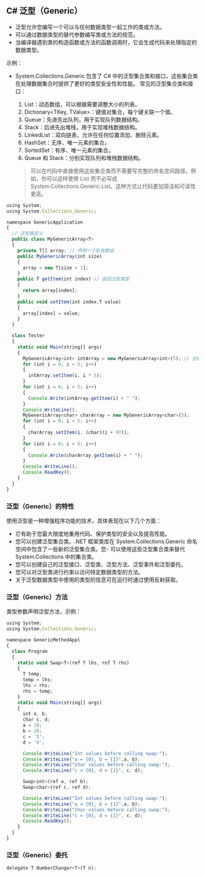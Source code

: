 ## C# 泛型（Generic）

- 泛型允许您编写一个可以与任何数据类型一起工作的类或方法。
- 可以通过数据类型的替代参数编写类或方法的规范。
- 当编译器遇到类的构造函数或方法的函数调用时，它会生成代码来处理指定的数据类型。

示例：

- System.Collections.Generic 包含了 C# 中的泛型集合类和接口，这些集合类在处理数据集合时提供了更好的类型安全性和性能。
  常见的泛型集合类和接口：

  1. List<T>：动态数组，可以根据需要调整大小的列表。
  2. Dictionary<TKey, TValue>：键值对集合，每个键关联一个值。
  3. Queue<T>：先进先出队列，用于实现队列数据结构。
  4. Stack<T>：后进先出堆栈，用于实现堆栈数据结构。
  5. LinkedList<T>：双向链表，允许在任何位置添加、删除元素。
  6. HashSet<T>：无序、唯一元素的集合。
  7. SortedSet<T>：有序、唯一元素的集合。
  8. Queue<T> 和 Stack<T>：分别实现队列和堆栈数据结构。

  > 可以在代码中直接使用这些集合类而不需要写完整的命名空间路径。例如，你可以这样使用 List<int> 而不必写成 System.Collections.Generic.List<int>。这种方式让代码更加简洁和可读性更高。

```javascript
using System;
using System.Collections.Generic;

namespace GenericApplication
{
  // 泛型类定义
  public class MyGenericArray<T>
  {
    private T[] array; // 声明一个私有数组
    public MyGenericArray(int size)
    {
      array = new T[size + 1];
    }
    public T getItem(int index) // 返回泛型类型
    {
      return array[index];
    }
    public void setItem(int index,T value)
    {
      array[index] = value;
    }
  }

  class Tester
  {
    static void Main(string[] args)
    {
      MyGenericArray<int> intArray = new MyGenericArray<int>(5); // 创建一个存储整数的泛型数组实例
      for (int i = 0; i < 5; i++)
      {
        intArray.setItem(i, i * 5);
      }
      for (int i = 0; i < 5; i++)
      {
        Console.Write(intArray.getItem(i) + " ");
      }
      Console.WriteLine();
      MyGenericArray<char> charArray = new MyGenericArray<char>(5);
      for (int i = 0; i < 5; i++)
      {
        charArray.setItem(i, (char)(i + 97));
      }
      for (int i = 0; i < 5; i++)
      {
        Console.Write(charArray.getItem(i) + " ");
      }
      Console.WriteLine();
      Console.ReadKey();
    }
  }
}
```

### 泛型（Generic）的特性

使用泛型是一种增强程序功能的技术，具体表现在以下几个方面：

- 它有助于您最大限度地重用代码、保护类型的安全以及提高性能。
- 您可以创建泛型集合类。.NET 框架类库在 System.Collections.Generic 命名空间中包含了一些新的泛型集合类。您- 可以使用这些泛型集合类来替代 System.Collections 中的集合类。
- 您可以创建自己的泛型接口、泛型类、泛型方法、泛型事件和泛型委托。
- 您可以对泛型类进行约束以访问特定数据类型的方法。
- 关于泛型数据类型中使用的类型的信息可在运行时通过使用反射获取。

### 泛型（Generic）方法

类型参数声明泛型方法，示例：

```javascript
using System;
using System.Collections.Generic;

namespace GenericMethodAppl
{
  class Program
  {
    static void Swap<T>(ref T lhs, ref T rhs)
    {
      T temp;
      temp = lhs;
      lhs = rhs;
      rhs = temp;
    }
    static void Main(string[] args)
    {
      int a, b;
      char c, d;
      a = 10;
      b = 20;
      c = 'I';
      d = 'V';

      Console.WriteLine("Int values before calling swap:");
      Console.WriteLine("a = {0}, b = {1}",a, b);
      Console.WriteLine("Char values before calling swap:");
      Console.WriteLine("c = {0}, d = {1}", c, d);

      Swap<int>(ref a, ref b);
      Swap<char>(ref c, ref d);

      Console.WriteLine("Int values before calling swap:");
      Console.WriteLine("a = {0}, b = {1}",a, b);
      Console.WriteLine("Char values before calling swap:");
      Console.WriteLine("c = {0}, d = {1}", c, d);
      Console.ReadKey();
    }
  }
}
```

### 泛型（Generic）委托

```javascript
delegate T NumberChanger<T>(T n);
```
